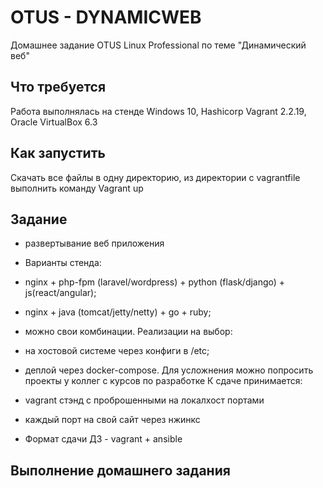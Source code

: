 # OTUS - DYNAMICWEB
Домашнее задание OTUS Linux Professional по теме "Динамический веб"

## Что требуется
Работа выполнялась на стенде Windows 10, Hashicorp Vagrant 2.2.19, Oracle VirtualBox 6.3

## Как запустить
Скачать все файлы в одну директорию, из директории с vagrantfile выполнить команду Vagrant up

## Задание
* развертывание веб приложения
* Варианты стенда:

* nginx + php-fpm (laravel/wordpress) + python (flask/django) + js(react/angular);
* nginx + java (tomcat/jetty/netty) + go + ruby;
* можно свои комбинации. Реализации на выбор:
* на хостовой системе через конфиги в /etc;
* деплой через docker-compose. Для усложнения можно попросить проекты у коллег с курсов по разработке К сдаче принимается:
* vagrant стэнд с проброшенными на локалхост портами
* каждый порт на свой сайт через нжинкс 
* Формат сдачи ДЗ - vagrant + ansible

## Выполнение домашнего задания
